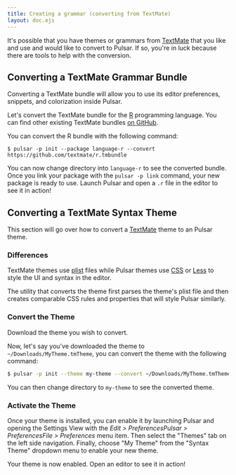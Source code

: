 ```yaml
---
title: Creating a grammar (converting from TextMate)
layout: doc.ejs
---
```


It's possible that you have themes or grammars from [TextMate](https://macromates.com)
that you like and use and would like to convert to Pulsar. If so, you're in luck
because there are tools to help with the conversion.

## Converting a TextMate Grammar Bundle

Converting a TextMate bundle will allow you to use its editor preferences,
snippets, and colorization inside Pulsar.

Let's convert the TextMate bundle for the [R](<https://en.wikipedia.org/wiki/R_(programming_language)>)
programming language. You can find other existing TextMate bundles [on GitHub](https://github.com/textmate).

You can convert the R bundle with the following command:

```command-line
$ pulsar -p init --package language-r --convert https://github.com/textmate/r.tmbundle
```

You can now change directory into `language-r` to see the converted bundle. Once
you link your package with the `pulsar -p link` command, your new package is
ready to use. Launch Pulsar and open a `.r` file in the editor to see it in
action!

## Converting a TextMate Syntax Theme

This section will go over how to convert a [TextMate](https://macromates.com)
theme to an Pulsar theme.

### Differences

TextMate themes use [plist](https://en.wikipedia.org/wiki/Property_list) files
while Pulsar themes use [CSS](https://en.wikipedia.org/wiki/Cascading_Style_Sheets)
or [Less](http://lesscss.org) to style the UI and syntax in the editor.

The utility that converts the theme first parses the theme's plist file and then
creates comparable CSS rules and properties that will style Pulsar similarly.

### Convert the Theme

Download the theme you wish to convert.

Now, let's say you've downloaded the theme to `~/Downloads/MyTheme.tmTheme`,
you can convert the theme with the following command:

```sh
$ pulsar -p init --theme my-theme --convert ~/Downloads/MyTheme.tmTheme
```

You can then change directory to `my-theme` to see the converted theme.

### Activate the Theme

Once your theme is installed, you can enable it by launching Pulsar and opening the Settings View with the <span class="platform-linux">_Edit > Preferences_</span><span class="platform-mac">_Pulsar > Preferences_</span><span class="platform-win">_File > Preferences_</span> menu item. Then select the "Themes" tab on the left side navigation. Finally, choose "My Theme" from the "Syntax Theme" dropdown menu to enable your new theme.

Your theme is now enabled. Open an editor to see it in action!
